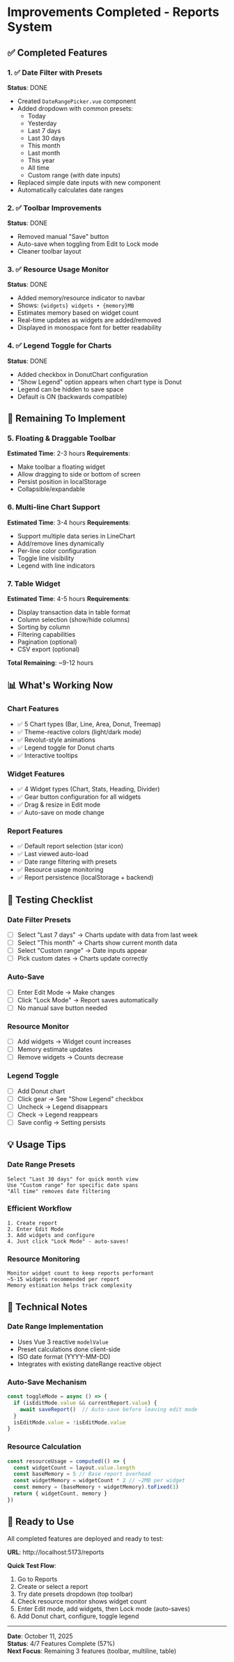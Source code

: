 # Improvements Completed - Reports System

## ✅ Completed Features

### 1. ✅ Date Filter with Presets
**Status**: DONE
- Created `DateRangePicker.vue` component
- Added dropdown with common presets:
  - Today
  - Yesterday
  - Last 7 days
  - Last 30 days
  - This month
  - Last month
  - This year
  - All time
  - Custom range (with date inputs)
- Replaced simple date inputs with new component
- Automatically calculates date ranges

### 2. ✅ Toolbar Improvements
**Status**: DONE
- Removed manual "Save" button
- Auto-save when toggling from Edit to Lock mode
- Cleaner toolbar layout

### 3. ✅ Resource Usage Monitor
**Status**: DONE
- Added memory/resource indicator to navbar
- Shows: `{widgets} widgets • {memory}MB`
- Estimates memory based on widget count
- Real-time updates as widgets are added/removed
- Displayed in monospace font for better readability

### 4. ✅ Legend Toggle for Charts
**Status**: DONE
- Added checkbox in DonutChart configuration
- "Show Legend" option appears when chart type is Donut
- Legend can be hidden to save space
- Default is ON (backwards compatible)

## 🚧 Remaining To Implement

### 5. Floating & Draggable Toolbar
**Estimated Time**: 2-3 hours
**Requirements**:
- Make toolbar a floating widget
- Allow dragging to side or bottom of screen
- Persist position in localStorage
- Collapsible/expandable

### 6. Multi-line Chart Support
**Estimated Time**: 3-4 hours
**Requirements**:
- Support multiple data series in LineChart
- Add/remove lines dynamically
- Per-line color configuration
- Toggle line visibility
- Legend with line indicators

### 7. Table Widget
**Estimated Time**: 4-5 hours
**Requirements**:
- Display transaction data in table format
- Column selection (show/hide columns)
- Sorting by column
- Filtering capabilities
- Pagination (optional)
- CSV export (optional)

**Total Remaining**: ~9-12 hours

## 📊 What's Working Now

### Chart Features
- ✅ 5 Chart types (Bar, Line, Area, Donut, Treemap)
- ✅ Theme-reactive colors (light/dark mode)
- ✅ Revolut-style animations
- ✅ Legend toggle for Donut charts
- ✅ Interactive tooltips

### Widget Features
- ✅ 4 Widget types (Chart, Stats, Heading, Divider)
- ✅ Gear button configuration for all widgets
- ✅ Drag & resize in Edit mode
- ✅ Auto-save on mode change

### Report Features
- ✅ Default report selection (star icon)
- ✅ Last viewed auto-load
- ✅ Date range filtering with presets
- ✅ Resource usage monitoring
- ✅ Report persistence (localStorage + backend)

## 🎯 Testing Checklist

### Date Filter Presets
- [ ] Select "Last 7 days" → Charts update with data from last week
- [ ] Select "This month" → Charts show current month data
- [ ] Select "Custom range" → Date inputs appear
- [ ] Pick custom dates → Charts update correctly

### Auto-Save
- [ ] Enter Edit Mode → Make changes
- [ ] Click "Lock Mode" → Report saves automatically
- [ ] No manual save button needed

### Resource Monitor
- [ ] Add widgets → Widget count increases
- [ ] Memory estimate updates
- [ ] Remove widgets → Counts decrease

### Legend Toggle
- [ ] Add Donut chart
- [ ] Click gear → See "Show Legend" checkbox
- [ ] Uncheck → Legend disappears
- [ ] Check → Legend reappears
- [ ] Save config → Setting persists

## 💡 Usage Tips

### Date Range Presets
```
Select "Last 30 days" for quick month view
Use "Custom range" for specific date spans
"All time" removes date filtering
```

### Efficient Workflow
```
1. Create report
2. Enter Edit Mode
3. Add widgets and configure
4. Just click "Lock Mode" - auto-saves!
```

### Resource Monitoring
```
Monitor widget count to keep reports performant
~5-15 widgets recommended per report
Memory estimation helps track complexity
```

## 📝 Technical Notes

### Date Range Implementation
- Uses Vue 3 reactive `modelValue`
- Preset calculations done client-side
- ISO date format (YYYY-MM-DD)
- Integrates with existing dateRange reactive object

### Auto-Save Mechanism
```javascript
const toggleMode = async () => {
  if (isEditMode.value && currentReport.value) {
    await saveReport()  // Auto-save before leaving edit mode
  }
  isEditMode.value = !isEditMode.value
}
```

### Resource Calculation
```javascript
const resourceUsage = computed(() => {
  const widgetCount = layout.value.length
  const baseMemory = 5 // Base report overhead
  const widgetMemory = widgetCount * 2 // ~2MB per widget
  const memory = (baseMemory + widgetMemory).toFixed(1)
  return { widgetCount, memory }
})
```

## 🚀 Ready to Use

All completed features are deployed and ready to test:

**URL**: http://localhost:5173/reports

**Quick Test Flow**:
1. Go to Reports
2. Create or select a report
3. Try date presets dropdown (top toolbar)
4. Check resource monitor shows widget count
5. Enter Edit mode, add widgets, then Lock mode (auto-saves)
6. Add Donut chart, configure, toggle legend

---

**Date**: October 11, 2025  
**Status**: 4/7 Features Complete (57%)  
**Next Focus**: Remaining 3 features (toolbar, multiline, table)

